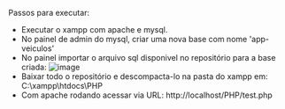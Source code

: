 Passos para executar:
- Executar o xampp com apache e mysql.
- No painel de admin do mysql, criar uma nova base com nome 'app-veiculos'
- No painel importar o arquivo sql disponivel no repositório para a base criada:
![image](https://github.com/user-attachments/assets/5706cb36-80b9-412d-89da-d7c1421adcf6)
- Baixar todo o repositório e descompacta-lo na pasta do xampp em: C:\xampp\htdocs\PHP
- Com apache rodando acessar via URL: http://localhost/PHP/test.php
